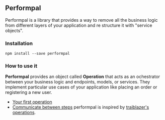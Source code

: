 ## Performpal

Performpal is a library that provides a way to remove all the business logic from different layers of your application and re structure it with "service objects".

### Installation

```
npm install --save performpal
```

### How to use it

**Performpal** provides an object called **Operation** that acts as an ochestrator between your business logic and endpoints, models, or services. They implement particular use cases of your application like placing an order or registering a new user.

- [Your first operation](docs/your-first-operation.md)
- [Communicate between steps](docs/communicate-between-steps)
performpal is inspired by [traiblazer's operations](http://trailblazer.to/gems/operation/2.0/index.html).
